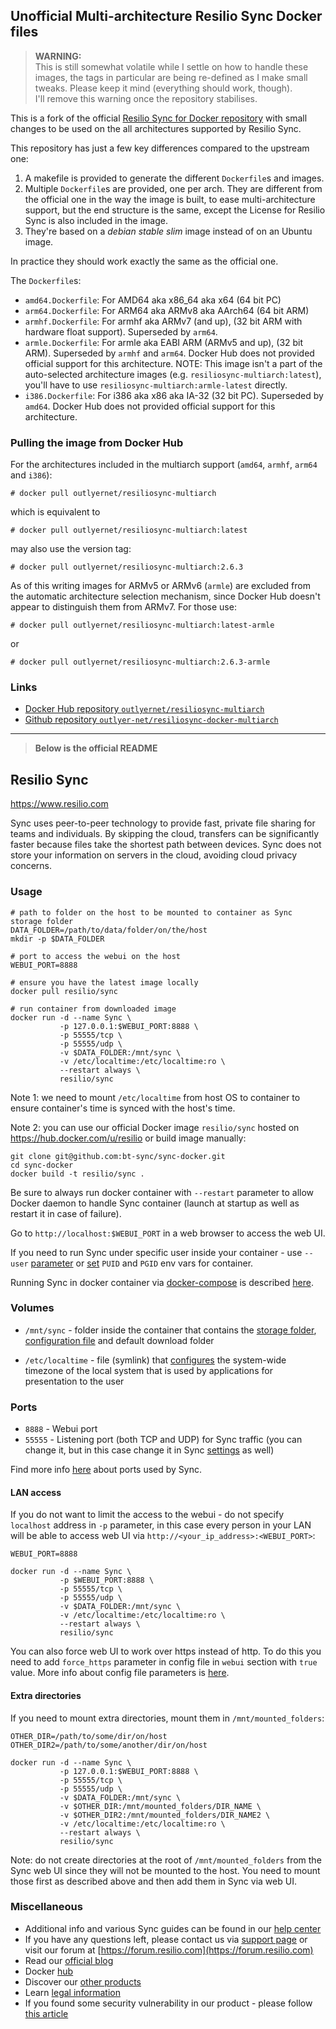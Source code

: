 ## Unofficial Multi-architecture Resilio Sync Docker files

> **WARNING:** \
> This is still somewhat volatile while I settle on how to
handle these images, the tags in particular are being re-defined
as I make small tweaks. Please keep it mind (everything should work, though).\
I'll remove this warning once the repository stabilises.

This is a fork of the official [Resilio Sync for Docker repository](https://github.com/bt-sync/sync-docker) with small changes to be used on the all architectures supported by Resilio Sync.

This repository has just a few key differences compared to the upstream one:

  1. A makefile is provided to generate the different `Dockerfile`s and images.
  1. Multiple `Dockerfile`s are provided, one per arch. They are different from the official one in the way the image is built, to ease multi-architecture support, but the end structure is the same, except the License for Resilio Sync is also included in the image.
  1. They're based on a _debian stable slim_ image instead of on an Ubuntu image.

In practice they should work exactly the same as the official one.

The `Dockerfile`s:

* `amd64.Dockerfile`: For AMD64 aka x86_64 aka x64 (64 bit PC)
* `arm64.Dockerfile`: For ARM64 aka ARMv8 aka AArch64 (64 bit ARM)
* `armhf.Dockerfile`: For armhf aka ARMv7 (and up), (32 bit ARM with hardware float support). Superseded by `arm64`.
* `armle.Dockerfile`: For armle aka EABI ARM (ARMv5 and up), (32 bit ARM). Superseded by `armhf` and `arm64`. Docker Hub does not provided official support for this architecture. NOTE: This image isn't a part of the auto-selected architecture images (e.g. `resiliosync-multiarch:latest`), you'll have to use `resiliosync-multiarch:armle-latest` directly.
* `i386.Dockerfile`: For i386 aka x86 aka IA-32 (32 bit PC). Superseded by `amd64`. Docker Hub does not provided official support for this architecture.

### Pulling the image from Docker Hub

For the architectures included in the multiarch support (`amd64`, `armhf`, `arm64` and `i386`):

    # docker pull outlyernet/resiliosync-multiarch

which is equivalent to

    # docker pull outlyernet/resiliosync-multiarch:latest

may also use the version tag:

    # docker pull outlyernet/resiliosync-multiarch:2.6.3

As of this writing images for ARMv5 or ARMv6 (`armle`) are excluded from the automatic architecture selection mechanism, since Docker Hub doesn't appear to distinguish them from ARMv7. For those use:

    # docker pull outlyernet/resiliosync-multiarch:latest-armle

or

    # docker pull outlyernet/resiliosync-multiarch:2.6.3-armle

### Links

* [Docker Hub repository `outlyernet/resiliosync-multiarch`](https://hub.docker.com/r/outlyernet/resiliosync-multiarch)
* [Github repository `outlyer-net/resiliosync-docker-multiarch`](https://github.com/outlyer-net/resiliosync-docker-multiarch)

---
> **Below is the official README**

## Resilio Sync

https://www.resilio.com

Sync uses peer-to-peer technology to provide fast, private file sharing for teams and individuals. By skipping the cloud, transfers can be significantly faster because files take the shortest path between devices. Sync does not store your information on servers in the cloud, avoiding cloud privacy concerns.

### Usage

```
# path to folder on the host to be mounted to container as Sync storage folder
DATA_FOLDER=/path/to/data/folder/on/the/host
mkdir -p $DATA_FOLDER

# port to access the webui on the host
WEBUI_PORT=8888

# ensure you have the latest image locally
docker pull resilio/sync

# run container from downloaded image
docker run -d --name Sync \
           -p 127.0.0.1:$WEBUI_PORT:8888 \
           -p 55555/tcp \
           -p 55555/udp \
           -v $DATA_FOLDER:/mnt/sync \
           -v /etc/localtime:/etc/localtime:ro \
           --restart always \
           resilio/sync
```
Note 1: we need to mount `/etc/localtime` from host OS to container to ensure container's time is synced with the host's time.

Note 2: you can use our official Docker image `resilio/sync` hosted on https://hub.docker.com/u/resilio or build image manually:
```
git clone git@github.com:bt-sync/sync-docker.git
cd sync-docker
docker build -t resilio/sync .
```

Be sure to always run docker container with `--restart` parameter to allow Docker daemon to handle Sync container (launch at startup as well as restart it in case of failure).

Go to `http://localhost:$WEBUI_PORT` in a web browser to access the web UI.

If you need to run Sync under specific user inside your container - use `--user` [parameter](https://docs.docker.com/engine/reference/run/#user) or [set](https://www.linuxserver.io/docs/puid-pgid/) `PUID` and `PGID` env vars for container.

Running Sync in docker container via [docker-compose](https://docs.docker.com/compose/) is described [here](https://github.com/bt-sync/sync-docker/tree/master/docker-compose).

### Volumes

* `/mnt/sync` - folder inside the container that contains the [storage folder](https://help.resilio.com/hc/en-us/articles/206664690-Sync-Storage-folder), [configuration file](https://help.resilio.com/hc/en-us/articles/206178884) and default download folder

* `/etc/localtime` - file (symlink) that [configures](https://unix.stackexchange.com/questions/85925/how-can-i-examine-the-contents-of-etc-localtime) the system-wide timezone of the local system that is used by applications for presentation to the user

### Ports

* `8888` - Webui port
* `55555` - Listening port (both TCP and UDP) for Sync traffic (you can change it, but in this case change it in Sync [settings](https://help.resilio.com/hc/en-us/articles/204762669-Sync-Preferences) as well)

Find more info [here](https://help.resilio.com/hc/en-us/articles/204754759-What-ports-and-protocols-are-used-by-Sync-) about ports used by Sync.

#### LAN access

If you do not want to limit the access to the webui - do not specify `localhost` address in `-p` parameter, 
in this case every person in your LAN will be able to access web UI via `http://<your_ip_address>:<WEBUI_PORT>`:

```
WEBUI_PORT=8888

docker run -d --name Sync \
           -p $WEBUI_PORT:8888 \
           -p 55555/tcp \
           -p 55555/udp \
           -v $DATA_FOLDER:/mnt/sync \
           -v /etc/localtime:/etc/localtime:ro \
           --restart always \
           resilio/sync
```

You can also force web UI to work over https instead of http. To do this you need to add `force_https` parameter in 
config file in `webui` section with `true` value. More info about config file parameters is [here](https://help.resilio.com/hc/en-us/articles/206178884-Running-Sync-in-configuration-mode).

#### Extra directories

If you need to mount extra directories, mount them in `/mnt/mounted_folders`:

```
OTHER_DIR=/path/to/some/dir/on/host
OTHER_DIR2=/path/to/some/another/dir/on/host

docker run -d --name Sync \
           -p 127.0.0.1:$WEBUI_PORT:8888 \
           -p 55555/tcp \
           -p 55555/udp \
           -v $DATA_FOLDER:/mnt/sync \
           -v $OTHER_DIR:/mnt/mounted_folders/DIR_NAME \
           -v $OTHER_DIR2:/mnt/mounted_folders/DIR_NAME2 \
           -v /etc/localtime:/etc/localtime:ro \
           --restart always \
           resilio/sync
```

Note: do not create directories at the root of `/mnt/mounted_folders` from the Sync web UI since they will not be mounted to the host. You need to mount those first as described above and then add them in Sync via web UI.

### Miscellaneous

- Additional info and various Sync guides can be found in our [help center](https://help.resilio.com)
- If you have any questions left, please contact us via [support page](https://help.resilio.com/hc/en-us/requests/new?ticket_form_id=91563) or visit our forum at [https://forum.resilio.com](https://forum.resilio.com)
- Read our [official blog](https://www.resilio.com/blog/)
- Docker [hub](https://hub.docker.com/r/resilio/sync/)
- Discover our [other products](https://www.resilio.com/sync-vs-connect/)
- Learn [legal information](https://www.resilio.com/legal/privacy/)
- If you found some security vulnerability in our product - please follow [this article](https://help.resilio.com/hc/en-us/articles/360000294599-How-to-Report-Security-Vulnerabilities-to-Resilio-Inc-)

